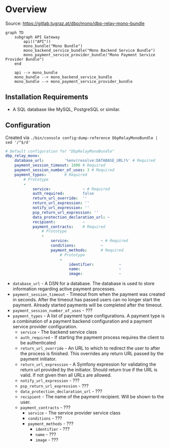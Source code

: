 # Overview

Source: https://gitlab.tugraz.at/dbp/mono/dbp-relay-mono-bundle

```mermaid
graph TD
    subgraph API Gateway
        api(("API"))
        mono_bundle("Mono Bundle")
        mono_backend_service_bundle("Mono Backend Service Bundle")
        mono_payment_service_provider_bundle("Mono Payment Service Provider Bundle")
    end

    api --> mono_bundle
    mono_bundle --> mono_backend_service_bundle
    mono_bundle --> mono_payment_service_provider_bundle
```

## Installation Requirements

* A SQL database like MySQL, PostgreSQL or similar.

## Configuration

Created via `./bin/console config:dump-reference DbpRelayMonoBundle | sed '/^$/d'`

```yaml
# Default configuration for "DbpRelayMonoBundle"
dbp_relay_mono:
    database_url:         '%env(resolve:DATABASE_URL)%' # Required
    payment_session_timeout: 1800 # Required
    payment_session_number_of_uses: 3 # Required
    payment_types:        # Required
        # Prototype
        -
            service:              ~ # Required
            auth_required:        false
            return_url_override:  ''
            return_url_expression: ''
            notify_url_expression: ''
            psp_return_url_expression: ''
            data_protection_declaration_url: ~
            recipient:            ~
            payment_contracts:    # Required
                # Prototype
                -
                    service:              ~ # Required
                    conditions:           ~
                    payment_methods:      # Required
                        # Prototype
                        -
                            identifier:           ~
                            name:                 ~
                            image:                ~
```

* `database_url` - A DSN for a database. The database is used to store
  information regarding active payment processes.
* `payment_session_timeout` - Timeout from when the payment was created in
  seconds. After the timeout has passed users can no longer start the payment.
  Already started payments will be completed after the timeout.
* `payment_session_number_of_uses` - ???
* `payment_types` - A list of payment type configurations. A payment type is a
  combination of a payment backend configuration and a payment service provider
  configuration.
    * `service` - The backend service class
    * `auth_required` - If starting the payment process requires the client to be authenticated
    * `return_url_override` - An URL to which to redirect the user to after the
      process is finished. This overrides any return URL passed by the payment
      initiator.
    * `return_url_expression` - A Symfony expression for validating the return
      url provided by the initiator. Should return true if the URL is valid. If
      not given then all URLs are allowed.
    * `notify_url_expression` - ???
    * `psp_return_url_expression` - ???
    * `data_protection_declaration_url` - ???
    * `recipient` - The name of the payment recipient. Will be shown to the user.
    * `payment_contracts` - ???
        * `service` - The service provider service class
        * `conditions` - ???
        * `payment_methods` - ???
            * `identifier` - ???
            * `name` - ???
            * `image` - ???
